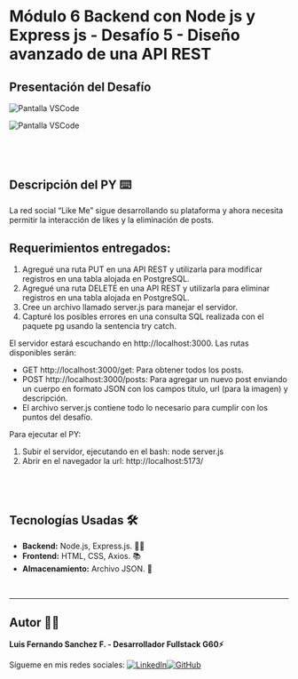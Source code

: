 # Módulo 6 Backend con Node js y Express js - Desafío 5 - Diseño avanzado de una API REST

## Presentación del Desafío

![Pantalla VSCode](./images/consulta1png)

![Pantalla VSCode](./images/consulta2png)

## <br/>

## Descripción del PY ⌨️

La red social “Like Me” sigue desarrollando su plataforma y ahora necesita permitir la interacción de likes y la eliminación de posts.

## Requerimientos entregados:

1. Agregué una ruta PUT en una API REST y utilizarla para modificar registros en una tabla alojada en PostgreSQL.
2. Agregué una ruta DELETE en una API REST y utilizarla para eliminar registros en una tabla alojada en PostgreSQL.
3. Cree un archivo llamado server.js para manejar el servidor.
4. Capturé los posibles errores en una consulta SQL realizada con el paquete pg usando la sentencia try catch.

El servidor estará escuchando en http://localhost:3000. Las rutas disponibles serán:

- GET http://localhost:3000/get: Para obtener todos los posts.
- POST http://localhost:3000/posts: Para agregar un nuevo post enviando un cuerpo en formato JSON con los campos titulo, url (para la imagen) y descripción.
- El archivo server.js contiene todo lo necesario para cumplir con los puntos del desafío.

Para ejecutar el PY:

1. Subir el servidor, ejecutando en el bash: node server.js
2. Abrir en el navegador la url: http://localhost:5173/

## <br/>

## Tecnologías Usadas 🛠️

- **Backend:** Node.js, Express.js. 🧑‍💻
- **Frontend:** HTML, CSS, Axios. 📚
- **Almacenamiento:** Archivo JSON. 🫙

<br/>

---

## Autor 👨‍💻

**Luis Fernando Sanchez F. - Desarrollador Fullstack G60⚡**

Sígueme en mis redes sociales: [![LinkedIn](https://img.shields.io/badge/LinkedIn-%230077B5.svg?logo=linkedin&logoColor=white)](https://www.linkedin.com/in/luisfernandosanchezflorez)[![GitHub](https://img.shields.io/badge/GitHub-black?logo=github)](https://github.com/luisfersan)
<br>
